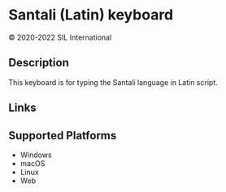 Santali (Latin) keyboard
==============

© 2020-2022 SIL International


Description
-----------

 This keyboard is for typing the Santali language in Latin script.

Links
-----

Supported Platforms
-------------------
 * Windows
 * macOS
 * Linux
 * Web

